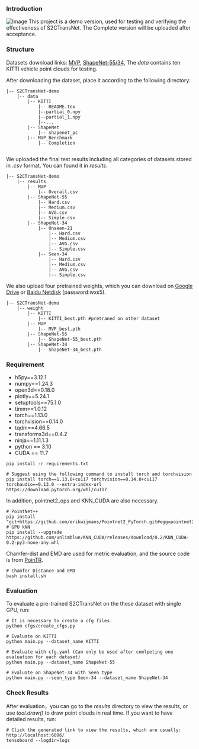 <br>

### Introduction
![Image](https://github.com/S2CTransNet/demo/blob/main/fig/pipeline.png)
This project is a demo version, used for testing and verifying the effectiveness of S2CTransNet. The Complete version will be uploaded after acceptance.

### Structure

Datasets download links:
[MVP](https://mvp-dataset.github.io/MVP/Registration.html),
[ShapeNet-55/34](https://github.com/yuxumin/PoinTr/blob/master/DATASET.md ), The _data_ contains ten KITTI vehicle point clouds for testing.

After downloading the dataset, place it according to the following directory:
```
|-- S2CTransNet-demo
    |-- data
        |-- KITTI
            |-- README.tex
            |--partial_0.npy
            |--partial_1.npy
            |--...
        |-- ShapeNet
            |-- shapenet_pc
        |-- MVP_Benchmark
            |-- Completion
   
```
We uploaded the final test results including all categories of datasets stored in _.csv_ format. You can found it in _results_.
```
|-- S2CTransNet-demo
    |-- results
        |-- MVP
            |-- Overall.csv
        |-- ShapeNet-55
            |-- Hard.csv
            |-- Medium.csv
            |-- AVG.csv
            |-- Simple.csv
        |-- ShapeNet-34
            |-- Unseen-21
                |-- Hard.csv
                |-- Medium.csv
                |-- AVG.csv
                |-- Simple.csv
            |-- Seen-34
                |-- Hard.csv
                |-- Medium.csv
                |-- AVG.csv
                |-- Simple.csv
```
We also upload four pretrained weights, which you can download on [Google Drive](https://drive.google.com/file/d/1fUr3C1xoc4PtUV5UAvO0zUct7r-o6anT/view?usp=drive_link) or [Baidu Netdisk](https://pan.baidu.com/s/1V56LM15zNZ4fppC73QoHNQ?pwd=wxs5) (password:wxs5).  
```
|-- S2CTransNet-demo
    |-- weight
        |-- KITTI
            |-- KITTI_best.pth #pretraned on other dataset
        |-- MVP
            |-- MVP_best.pth
        |-- ShapeNet-55
            |-- ShapeNet-55_best.pth
        |-- ShapeNet-34
            |-- ShapeNet-34_best.pth
```

### Requirement

- h5py==3.12.1
- numpy==1.24.3
- open3d==0.18.0
- plotly==5.24.1
- setuptools==75.1.0
- timm==1.0.12
- torch==1.13.0
- torchvision==0.14.0
- tqdm==4.66.5
- transforms3d==0.4.2
- ninja==1.11.1.3
- python == 3.10
- CUDA == 11.7
```
pip install -r requirements.txt

# Suggest using the following command to install torch and torchvision
pip install torch==1.13.0+cu117 torchvision==0.14.0+cu117 torchaudio==0.13.0 --extra-index-url https://download.pytorch.org/whl/cu117
```
In addition, pointnet2_ops and KNN_CUDA are also necessary.
```
# PointNet++
pip install "git+https://github.com/erikwijmans/Pointnet2_PyTorch.git#egg=pointnet2_ops&subdirectory=pointnet2_ops_lib"
# GPU kNN
pip install --upgrade https://github.com/unlimblue/KNN_CUDA/releases/download/0.2/KNN_CUDA-0.2-py3-none-any.whl
```
Chamfer-dist and EMD are used for metric evaluation, and the source code is from [PoinTR](https://github.com/yuxumin/PoinTr/tree/master).
```
# Chamfer Distance and EMD
bash install.sh
```
### Evaluation

To evaluate a pre-trained S2CTransNet on the these dataset with single GPU, run:

```
# It is necessary to create a cfg files.
python cfgs/create_cfgs.py

# Evaluate on KITTI
python main.py --dataset_name KITTI

# Evaluate with cfg.yaml (Can only be used after comlpeting one evaluation for each dataset)
python main.py --dataset_name ShapeNet-55

# Evaluate on ShapeNet-34 with Seen type
python main.py --seen_type Seen-34 --dataset_name ShapeNet-34

```
### Check Results
After evaluation，you can go to the _results_ directory to view the results, or use _tool.draw()_ to draw point clouds in real time. If you want to have detailed results, run:
```
# Click the generated link to view the results, which are usually: http://localhost:6006/
tensoboard --logdir=logs
```
